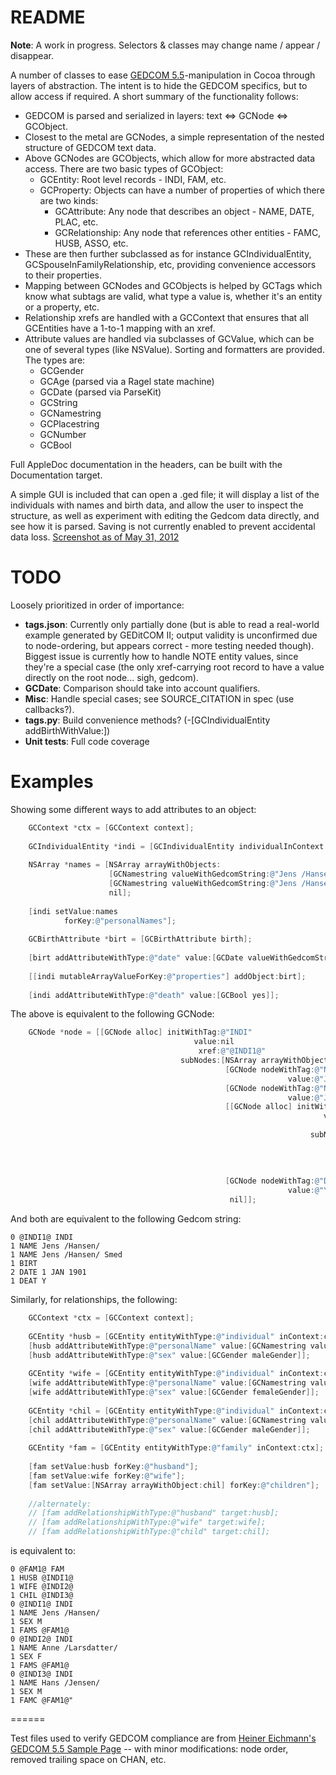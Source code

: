 # README #

**Note**: A work in progress. Selectors & classes may change name / appear / disappear.

A number of classes to ease [GEDCOM 5.5](http://www.gedcom.net/0g/gedcom55/)-manipulation in Cocoa through layers of abstraction. The intent is to hide the GEDCOM specifics, but to allow access if required. A short summary of the functionality follows:

* GEDCOM is parsed and serialized in layers: text <=> GCNode <=> GCObject.
* Closest to the metal are GCNodes, a simple representation of the nested structure of GEDCOM text data.
* Above GCNodes are GCObjects, which allow for more abstracted data access. There are two basic types of GCObject:
    - GCEntity: Root level records - INDI, FAM, etc.
    - GCProperty: Objects can have a number of properties of which there are two kinds:
        * GCAttribute: Any node that describes an object - NAME, DATE, PLAC, etc.
        * GCRelationship: Any node that references other entities - FAMC, HUSB, ASSO, etc.
* These are then further subclassed as for instance GCIndividualEntity, GCSpouseInFamilyRelationship, etc, providing convenience accessors to their properties.
* Mapping between GCNodes and GCObjects is helped by GCTags which know what subtags are valid, what type a value is, whether it's an entity or a property, etc.
* Relationship xrefs are handled with a GCContext that ensures that all GCEntities have a 1-to-1 mapping with an xref.
* Attribute values are handled via subclasses of GCValue, which can be one of several types (like NSValue). Sorting and formatters are provided. The types are:
    - GCGender
    - GCAge (parsed via a Ragel state machine)
    - GCDate (parsed via ParseKit)
    - GCString
    - GCNamestring
    - GCPlacestring
    - GCNumber
    - GCBool

Full AppleDoc documentation in the headers, can be built with the Documentation target.

A simple GUI is included that can open a .ged file; it will display a list of the individuals with names and birth data, and allow the user to inspect the structure, as well as experiment with editing the Gedcom data directly, and see how it is parsed. Saving is not currently enabled to prevent accidental data loss. [Screenshot as of May 31, 2012](https://github.com/mikkelee/Gedcom-Framework/raw/master/screenshot.png)

# TODO #

Loosely prioritized in order of importance:

* **tags.json**: Currently only partially done (but is able to read a real-world example generated by GEDitCOM II; output validity is unconfirmed due to node-ordering, but appears correct - more testing needed though). Biggest issue is currently how to handle NOTE entity values, since they're a special case (the only xref-carrying root record to have a value directly on the root node... sigh, gedcom).
* **GCDate**: Comparison should take into account qualifiers.
* **Misc**: Handle special cases; see SOURCE_CITATION in spec (use callbacks?).
* **tags.py**: Build convenience methods? (-[GCIndividualEntity addBirthWithValue:])
* **Unit tests**: Full code coverage

# Examples #

Showing some different ways to add attributes to an object:

``` objective-c
	GCContext *ctx = [GCContext context];
	
    GCIndividualEntity *indi = [GCIndividualEntity individualInContext:ctx];
    
    NSArray *names = [NSArray arrayWithObjects:
                      [GCNamestring valueWithGedcomString:@"Jens /Hansen/"], 
                      [GCNamestring valueWithGedcomString:@"Jens /Hansen/ Smed"], 
                      nil];
    
    [indi setValue:names 
            forKey:@"personalNames"];
	
	GCBirthAttribute *birt = [GCBirthAttribute birth];
    
	[birt addAttributeWithType:@"date" value:[GCDate valueWithGedcomString:@"1 JAN 1901"]];
    
    [[indi mutableArrayValueForKey:@"properties"] addObject:birt];
    
    [indi addAttributeWithType:@"death" value:[GCBool yes]];
```

The above is equivalent to the following GCNode:

``` objective-c
    GCNode *node = [[GCNode alloc] initWithTag:@"INDI" 
                                         value:nil
                                          xref:@"@INDI1@"
                                      subNodes:[NSArray arrayWithObjects:
                                                [GCNode nodeWithTag:@"NAME" 
                                                              value:@"Jens /Hansen/ Smed"],
                                                [GCNode nodeWithTag:@"NAME" 
                                                              value:@"Jens /Hansen/"],
                                                [[GCNode alloc] initWithTag:@"BIRT" 
                                                                      value:nil
                                                                       xref:nil
                                                                   subNodes:[NSArray arrayWithObjects:
                                                                             [GCNode nodeWithTag:@"DATE"
                                                                                           value:@"1 JAN 1901"],
                                                                              nil]
                                                                             ],
                                                [GCNode nodeWithTag:@"DEAT" 
                                                              value:@"Y"],
                                                 nil]];
```

And both are equivalent to the following Gedcom string:

```
0 @INDI1@ INDI
1 NAME Jens /Hansen/
1 NAME Jens /Hansen/ Smed
1 BIRT
2 DATE 1 JAN 1901
1 DEAT Y
```

Similarly, for relationships, the following:

```objective-c
	GCContext *ctx = [GCContext context];
	
	GCEntity *husb = [GCEntity entityWithType:@"individual" inContext:ctx];
	[husb addAttributeWithType:@"personalName" value:[GCNamestring valueWithGedcomString:@"Jens /Hansen/"]];
	[husb addAttributeWithType:@"sex" value:[GCGender maleGender]];
	
	GCEntity *wife = [GCEntity entityWithType:@"individual" inContext:ctx];
	[wife addAttributeWithType:@"personalName" value:[GCNamestring valueWithGedcomString:@"Anne /Larsdatter/"]];
	[wife addAttributeWithType:@"sex" value:[GCGender femaleGender]];
	
	GCEntity *chil = [GCEntity entityWithType:@"individual" inContext:ctx];
	[chil addAttributeWithType:@"personalName" value:[GCNamestring valueWithGedcomString:@"Hans /Jensen/"]];
	[chil addAttributeWithType:@"sex" value:[GCGender maleGender]];
	
    GCEntity *fam = [GCEntity entityWithType:@"family" inContext:ctx];
    
    [fam setValue:husb forKey:@"husband"];
    [fam setValue:wife forKey:@"wife"];
    [fam setValue:[NSArray arrayWithObject:chil] forKey:@"children"];
    
    //alternately:
	// [fam addRelationshipWithType:@"husband" target:husb];
	// [fam addRelationshipWithType:@"wife" target:wife];
	// [fam addRelationshipWithType:@"child" target:chil];
```

is equivalent to:

```
0 @FAM1@ FAM
1 HUSB @INDI1@
1 WIFE @INDI2@
1 CHIL @INDI3@
0 @INDI1@ INDI
1 NAME Jens /Hansen/
1 SEX M
1 FAMS @FAM1@
0 @INDI2@ INDI
1 NAME Anne /Larsdatter/
1 SEX F
1 FAMS @FAM1@
0 @INDI3@ INDI
1 NAME Hans /Jensen/
1 SEX M
1 FAMC @FAM1@"
```

======

Test files used to verify GEDCOM compliance are from [Heiner Eichmann's GEDCOM 5.5 Sample Page](http://www.heiner-eichmann.de/gedcom/gedcom.htm) -- with minor modifications: node order, removed trailing space on CHAN, etc.
